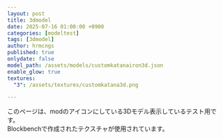 ```yaml
---
layout: post
title: 3dmodel
date: 2025-07-16 01:00:00 +0900
categories: [modeltest]
tags: [3dmodel]
author: hrmcngs
published: true
onlydate: false
model_path: /assets/models/customkatanairon3d.json
enable_glow: true
textures:
  "3": /assets/textures/customkatana3d.png

---
```


このページは、modのアイコンにしている3Dモデル表示しているテスト用です。  
Blockbenchで作成されたテクスチャが使用されています。
